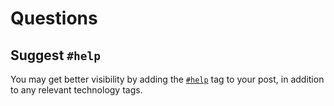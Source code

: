 # Questions

## Suggest `#help`

You may get better visibility by adding the [`#help`](https://dev.to/t/help) tag to your post, in addition to any relevant technology tags.
